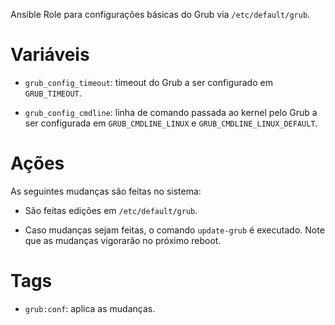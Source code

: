 Ansible Role para configurações básicas do Grub via `/etc/default/grub`.

# Variáveis

- `grub_config_timeout`: timeout do Grub a ser configurado em `GRUB_TIMEOUT`.

- `grub_config_cmdline`: linha de comando passada ao kernel pelo Grub a ser
  configurada em `GRUB_CMDLINE_LINUX` e `GRUB_CMDLINE_LINUX_DEFAULT`.

# Ações

As seguintes mudanças são feitas no sistema:

- São feitas edições em `/etc/default/grub`.

- Caso mudanças sejam feitas, o comando `update-grub` é executado. Note que as
  mudanças vigorarão no próximo reboot.

# Tags

- `grub:conf`: aplica as mudanças.
